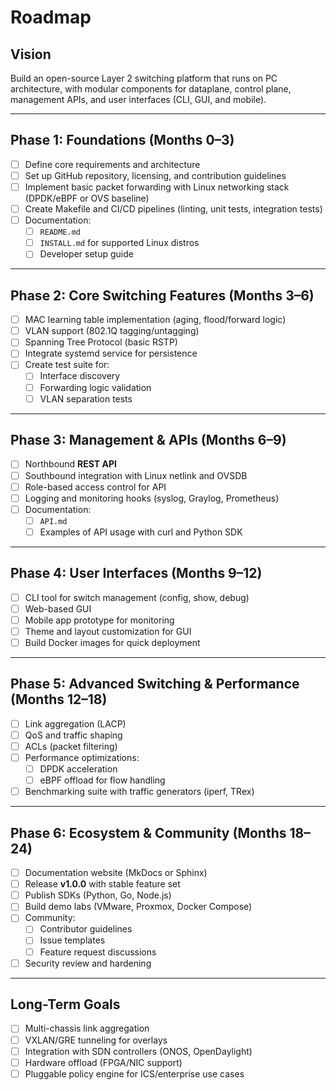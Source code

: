 # Roadmap

## Vision
Build an open-source Layer 2 switching platform that runs on PC architecture, with modular components for dataplane, control plane, management APIs, and user interfaces (CLI, GUI, and mobile).

---

## Phase 1: Foundations (Months 0–3)
- [ ] Define core requirements and architecture  
- [ ] Set up GitHub repository, licensing, and contribution guidelines  
- [ ] Implement basic packet forwarding with Linux networking stack (DPDK/eBPF or OVS baseline)  
- [ ] Create Makefile and CI/CD pipelines (linting, unit tests, integration tests)  
- [ ] Documentation:
  - [ ] `README.md`  
  - [ ] `INSTALL.md` for supported Linux distros  
  - [ ] Developer setup guide  

---

## Phase 2: Core Switching Features (Months 3–6)
- [ ] MAC learning table implementation (aging, flood/forward logic)  
- [ ] VLAN support (802.1Q tagging/untagging)  
- [ ] Spanning Tree Protocol (basic RSTP)  
- [ ] Integrate systemd service for persistence  
- [ ] Create test suite for:
  - [ ] Interface discovery  
  - [ ] Forwarding logic validation  
  - [ ] VLAN separation tests  

---

## Phase 3: Management & APIs (Months 6–9)
- [ ] Northbound **REST API**  
- [ ] Southbound integration with Linux netlink and OVSDB  
- [ ] Role-based access control for API  
- [ ] Logging and monitoring hooks (syslog, Graylog, Prometheus)  
- [ ] Documentation:
  - [ ] `API.md`  
  - [ ] Examples of API usage with curl and Python SDK  

---

## Phase 4: User Interfaces (Months 9–12)
- [ ] CLI tool for switch management (config, show, debug)  
- [ ] Web-based GUI  
- [ ] Mobile app prototype for monitoring  
- [ ] Theme and layout customization for GUI  
- [ ] Build Docker images for quick deployment  

---

## Phase 5: Advanced Switching & Performance (Months 12–18)
- [ ] Link aggregation (LACP)  
- [ ] QoS and traffic shaping  
- [ ] ACLs (packet filtering)  
- [ ] Performance optimizations:
  - [ ] DPDK acceleration  
  - [ ] eBPF offload for flow handling  
- [ ] Benchmarking suite with traffic generators (iperf, TRex)  

---

## Phase 6: Ecosystem & Community (Months 18–24)
- [ ] Documentation website (MkDocs or Sphinx)  
- [ ] Release **v1.0.0** with stable feature set  
- [ ] Publish SDKs (Python, Go, Node.js)  
- [ ] Build demo labs (VMware, Proxmox, Docker Compose)  
- [ ] Community:
  - [ ] Contributor guidelines  
  - [ ] Issue templates  
  - [ ] Feature request discussions  
- [ ] Security review and hardening  

---

## Long-Term Goals
- [ ] Multi-chassis link aggregation  
- [ ] VXLAN/GRE tunneling for overlays  
- [ ] Integration with SDN controllers (ONOS, OpenDaylight)  
- [ ] Hardware offload (FPGA/NIC support)  
- [ ] Pluggable policy engine for ICS/enterprise use cases  